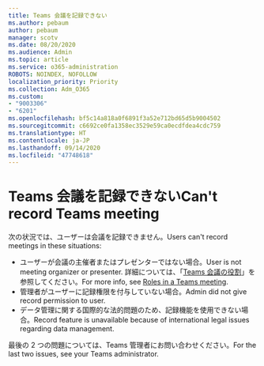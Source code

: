 ```yaml
---
title: Teams 会議を記録できない
ms.author: pebaum
author: pebaum
manager: scotv
ms.date: 08/20/2020
ms.audience: Admin
ms.topic: article
ms.service: o365-administration
ROBOTS: NOINDEX, NOFOLLOW
localization_priority: Priority
ms.collection: Adm_O365
ms.custom:
- "9003306"
- "6201"
ms.openlocfilehash: bf5c14a818a0f6891f3a52e712bd65d5b9004502
ms.sourcegitcommit: c6692ce0fa1358ec3529e59ca0ecdfdea4cdc759
ms.translationtype: HT
ms.contentlocale: ja-JP
ms.lasthandoff: 09/14/2020
ms.locfileid: "47748618"
---
```

# <a name="cant-record-teams-meeting"></a><span data-ttu-id="cec7a-102">Teams 会議を記録できない</span><span class="sxs-lookup"><span data-stu-id="cec7a-102">Can't record Teams meeting</span></span>

<span data-ttu-id="cec7a-103">次の状況では、ユーザーは会議を記録できません。</span><span class="sxs-lookup"><span data-stu-id="cec7a-103">Users can't record meetings in these situations:</span></span>  

- <span data-ttu-id="cec7a-104">ユーザーが会議の主催者またはプレゼンターではない場合。</span><span class="sxs-lookup"><span data-stu-id="cec7a-104">User is not meeting organizer or presenter.</span></span> <span data-ttu-id="cec7a-105">詳細については、「[Teams 会議の役割](https://support.microsoft.com/office/roles-in-a-teams-meeting-c16fa7d0-1666-4dde-8686-0a0bfe16e019)」を参照してください。</span><span class="sxs-lookup"><span data-stu-id="cec7a-105">For more info, see [Roles in a Teams meeting](https://support.microsoft.com/office/roles-in-a-teams-meeting-c16fa7d0-1666-4dde-8686-0a0bfe16e019).</span></span>
- <span data-ttu-id="cec7a-106">管理者がユーザーに記録権限を付与していない場合。</span><span class="sxs-lookup"><span data-stu-id="cec7a-106">Admin did not give record permission to user.</span></span>
- <span data-ttu-id="cec7a-107">データ管理に関する国際的な法的問題のため、記録機能を使用できない場合。</span><span class="sxs-lookup"><span data-stu-id="cec7a-107">Record feature is unavailable because of international legal issues regarding data management.</span></span>

<span data-ttu-id="cec7a-108">最後の 2 つの問題については、Teams 管理者にお問い合わせください。</span><span class="sxs-lookup"><span data-stu-id="cec7a-108">For the last two issues, see your Teams administrator.</span></span>